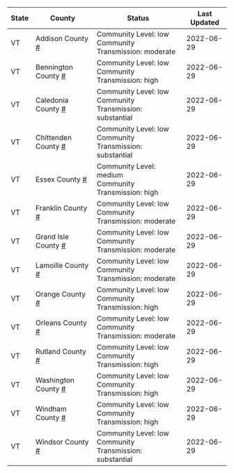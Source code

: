 State | County | Status | Last Updated
--- | --- | --- | --- 
VT | Addison County <a href="#addison_county">#</a> | <a name="addison_county"></a>Community Level: low<br/>Community Transmission: moderate | 2022-06-29
VT | Bennington County <a href="#bennington_county">#</a> | <a name="bennington_county"></a>Community Level: low<br/>Community Transmission: high | 2022-06-29
VT | Caledonia County <a href="#caledonia_county">#</a> | <a name="caledonia_county"></a>Community Level: low<br/>Community Transmission: substantial | 2022-06-29
VT | Chittenden County <a href="#chittenden_county">#</a> | <a name="chittenden_county"></a>Community Level: low<br/>Community Transmission: substantial | 2022-06-29
VT | Essex County <a href="#essex_county">#</a> | <a name="essex_county"></a>Community Level: medium<br/>Community Transmission: high | 2022-06-29
VT | Franklin County <a href="#franklin_county">#</a> | <a name="franklin_county"></a>Community Level: low<br/>Community Transmission: moderate | 2022-06-29
VT | Grand Isle County <a href="#grand_isle_county">#</a> | <a name="grand_isle_county"></a>Community Level: low<br/>Community Transmission: moderate | 2022-06-29
VT | Lamoille County <a href="#lamoille_county">#</a> | <a name="lamoille_county"></a>Community Level: low<br/>Community Transmission: moderate | 2022-06-29
VT | Orange County <a href="#orange_county">#</a> | <a name="orange_county"></a>Community Level: low<br/>Community Transmission: high | 2022-06-29
VT | Orleans County <a href="#orleans_county">#</a> | <a name="orleans_county"></a>Community Level: low<br/>Community Transmission: moderate | 2022-06-29
VT | Rutland County <a href="#rutland_county">#</a> | <a name="rutland_county"></a>Community Level: low<br/>Community Transmission: high | 2022-06-29
VT | Washington County <a href="#washington_county">#</a> | <a name="washington_county"></a>Community Level: low<br/>Community Transmission: high | 2022-06-29
VT | Windham County <a href="#windham_county">#</a> | <a name="windham_county"></a>Community Level: low<br/>Community Transmission: high | 2022-06-29
VT | Windsor County <a href="#windsor_county">#</a> | <a name="windsor_county"></a>Community Level: low<br/>Community Transmission: substantial | 2022-06-29

